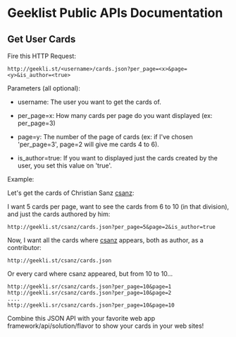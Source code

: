 # Geeklist Public APIs Documentation

## Get User Cards

Fire this HTTP Request:

    http://geekli.st/<username>/cards.json?per_page=<x>&page=<y>&is_author=<true>

Parameters (all optional):

- username: The user you want to get the cards of.

- per_page=x: How many cards per page do you want displayed (ex: per_page=3)

- page=y: The number of the page of cards (ex: if I've chosen 'per_page=3', page=2 will give me cards 4 to 6).

- is_author=true: If you want to displayed just the cards created by the user, you set this value on 'true'.

Example:

Let's get the cards of Christian Sanz [csanz](http://geekli.st/csanz):

I want 5 cards per page, want to see the cards from 6 to 10 (in that division), and just the cards authored by him:

    http://geekli.st/csanz/cards.json?per_page=5&page=2&is_author=true
    
Now, I want all the cards where [csanz](http://geekli.st/csanz) appears, both as author, as a contributor:

    http://geekli.st/csanz/cards.json
    
Or every card where csanz appeared, but from 10 to 10...

    http://geekli.sr/csanz/cards.json?per_page=10&page=1
    http://geekli.sr/csanz/cards.json?per_page=10&page=2
    ....
    http://geekli.sr/csanz/cards.json?per_page=10&page=10

Combine this JSON API with your favorite web app framework/api/solution/flavor to show your cards in your web sites!
